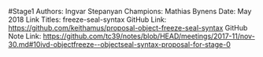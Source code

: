 #Stage1
Authors: Ingvar Stepanyan
Champions: Mathias Bynens
Date: May 2018
Link Titles: freeze-seal-syntax
GitHub Link: https://github.com/keithamus/proposal-object-freeze-seal-syntax
GitHub Note Link: https://github.com/tc39/notes/blob/HEAD/meetings/2017-11/nov-30.md#10ivd-objectfreeze--objectseal-syntax-proposal-for-stage-0
